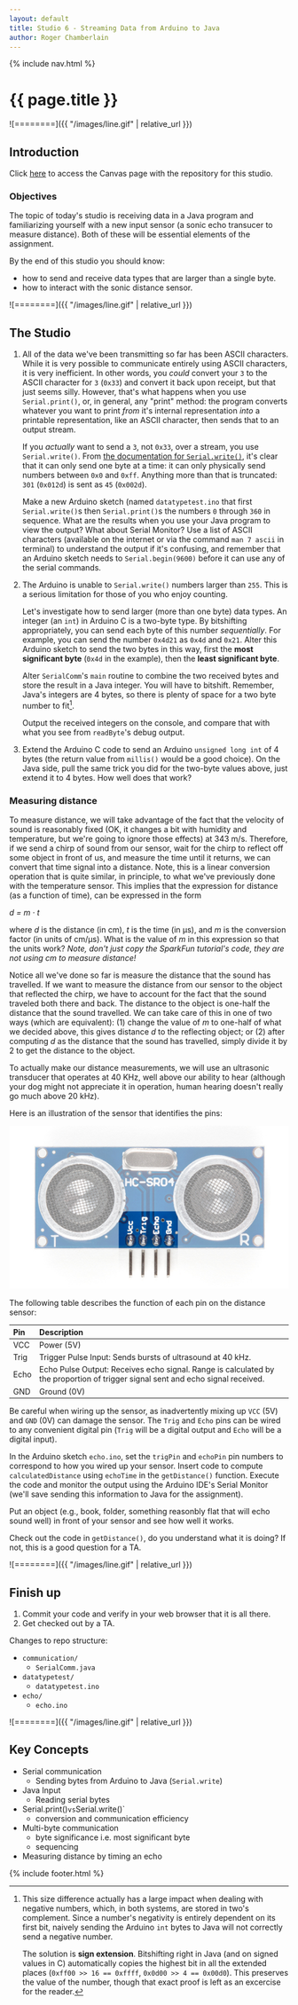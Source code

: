 ```yaml
---
layout: default
title: Studio 6 - Streaming Data from Arduino to Java
author: Roger Chamberlain
---
```

{% include nav.html %}

# {{ page.title }}

![========]({{ "/images/line.gif" | relative_url }})

## Introduction

Click [here](https://wustl.instructure.com/courses/68860/assignments/289457) to access the Canvas page with the repository for this studio.

### Objectives

The topic of today's studio is receiving data in a
Java program and familiarizing yourself with a new input sensor (a sonic echo transucer to measure distance).
Both of these will be essential elements of the assignment.

By the end of this studio you should know:

- how to send and receive data types that are larger than a single byte.
- how to interact with the sonic distance sensor.

![========]({{ "/images/line.gif" | relative_url }})

## The Studio

1. All of the data we've been transmitting so far has been ASCII characters. While it is very possible to communicate entirely using ASCII characters, it is very inefficient. In other words, you *could* convert your `3` to the ASCII character for `3` (`0x33`) and convert it back upon receipt, but that just seems silly. However, that's what happens when you use `Serial.print()`, or, in general, any "print" method: the program converts whatever you want to print *from* it's internal representation *into* a printable representation, like an ASCII character, then sends that to an output stream.

	If you *actually* want to send a `3`, not `0x33`, over a stream, you use `Serial.write()`. From [the documentation for `Serial.write()`](https://www.arduino.cc/en/Serial/Write), it's clear that it can only send one byte at a time: it can only physically send numbers between `0x0` and `0xff`. Anything more than that is truncated: `301` (`0x012d`) is sent as `45` (`0x002d`).

	Make a new Arduino sketch (named `datatypetest.ino` that first `Serial.write()`s then `Serial.print()`s the numbers `0` through `360` in sequence. What are the results when you use your Java program to view the output? What about Serial Monitor? Use a list of ASCII characters (available on the internet or via the command `man 7 ascii` in terminal) to understand the output if it's confusing, and remember that an Arduino sketch needs to `Serial.begin(9600)` before it can use any of the serial commands.

2. The Arduino is unable to `Serial.write()` numbers larger than `255`. This is a serious limitation for those of you who enjoy counting. 

	Let's investigate how to send larger (more than one byte) data types.
An integer (an `int`) in Arduino C is a two-byte type. By bitshifting appropriately, you can send each byte of this number *sequentially*. For example, you can send the number `0x4d21` as `0x4d` and `0x21`. Alter this Arduino sketch to send the two bytes in this way, first the **most significant byte** (`0x4d` in the example), then the **least significant byte**.

	Alter `SerialComm`'s `main` routine to combine the two received bytes and store the result
in a Java integer. You will have to bitshift. Remember, Java's integers are 4 bytes, so there is plenty of space for a two byte number to fit[^negative].

	Output the received integers on the console, and compare that with what you see from `readByte`'s debug output.

3. Extend the Arduino C code to send an Arduino `unsigned long int` of 4 bytes (the return value from
`millis()` would be a good choice).  On the Java side, pull the same trick you did for the two-byte values above, just extend it to 4 bytes.
How well does that work?

[^negative]: This size difference actually has a large impact when dealing with negative numbers, which, in both systems, are stored in two's complement. Since a number's negativity is entirely dependent on its first bit, naively sending the Arduino `int` bytes to Java will not correctly send a negative number. 

	The solution is **sign extension**. Bitshifting right in Java (and on signed values in C) automatically copies the highest bit in all the extended places (`0xff00 >> 16 == 0xffff`, `0x0d00 >> 4 == 0x00d0`). This preserves the value of the number, though that exact proof is left as an excercise for the reader.

### Measuring distance

To measure distance, we will take advantage of the fact that the velocity of sound is reasonably fixed (OK, it changes a bit with humidity and temperature, but we're going to ignore those effects) at 343 m/s. Therefore, if we send a chirp of sound from our sensor, wait for the chirp to reflect off some object in front of us, and measure the time until it returns, we can convert that time signal into a distance.  Note, this is a linear conversion operation that is quite similar, in principle, to what we've previously done with the temperature sensor. This implies that the expression for distance (as a function of time), can be expressed in the form

*d = m &middot; t*

where *d* is the distance (in cm), *t* is the time (in &mu;s), and *m* is the conversion factor (in units of cm/&mu;s). What is the value of *m* in this expression so that the units work?  *Note, don't just copy the SparkFun tutorial's code, they are not using cm to measure distance!*

Notice all we've done so far is measure the distance that the sound has travelled.  If we want to measure the distance from our sensor to the object that reflected the chirp, we have to account for the fact that the sound traveled both there and back.  The distance to the object is one-half the distance that the sound travelled.
We can take care of this in one of two ways (which are equivalent): (1) change the value of *m* to one-half of what we decided above, this gives distance *d* to the reflecting object; or (2) after computing *d* as the distance that the sound has travelled, simply divide it by 2 to get the distance to the object.

To actually make our distance measurements, we will use an ultrasonic transducer that operates at 40 KHz, well above our ability to hear (although your dog might not appreciate it in operation, human hearing doesn't really go much above 20 kHz).

Here is an illustration of the sensor that identifies the pins:

![distance sensor](15569-Ultrasonic_Distance_Sensor_-_HC-SR04-04_Pins.jpg)

The following table describes the function of each pin on the distance sensor:

|Pin	|Description |
|:--------|:--------------------------------|
|VCC	|Power (5V) |
|Trig	|Trigger Pulse Input: Sends bursts of ultrasound at 40 kHz. |
|Echo	|Echo Pulse Output: Receives echo signal. Range is calculated by the proportion of trigger signal sent and echo signal received. |
|GND	|Ground (0V) |

Be careful when wiring up the sensor, as inadvertently mixing up `VCC` (5V) and `GND` (0V) can damage the sensor.  The `Trig` and `Echo` pins can be wired to any convenient digital pin (`Trig` will be a digital output and `Echo` will be a digital input).

In the Arduino sketch `echo.ino`, set the `trigPin` and `echoPin` pin numbers to correspond to how you wired up your sensor. Insert code to compute `calculatedDistance` using `echoTime` in the `getDistance()` function. Execute the code and monitor the output using the Arduino IDE's Serial Monitor (we'll save sending this information to Java for the assignment).

Put an object (e.g., book, folder, something reasonbly flat that will echo sound well) in front of your sensor and see how well it works.

Check out the code in `getDistance()`, do you understand what it is doing? If not, this is a good question for a TA.

![========]({{ "/images/line.gif" | relative_url }})

## Finish up

1. Commit your code and verify in your web browser that it is all there.
2. Get checked out by a TA.

Changes to repo structure:

- `communication/`
	- `SerialComm.java`
- `datatypetest/`
	- `datatypetest.ino`
-  `echo/`
	-  `echo.ino`


![========]({{ "/images/line.gif" | relative_url }})

## Key Concepts

- Serial communication
	- Sending bytes from Arduino to Java (`Serial.write`)
- Java Input
	- Reading serial bytes
- Serial.print()` vs `Serial.write()`
	- conversion and communication efficiency 
- Multi-byte communication
	- byte significance i.e. most significant byte
	- sequencing 
- Measuring distance by timing an echo

{% include footer.html %}
